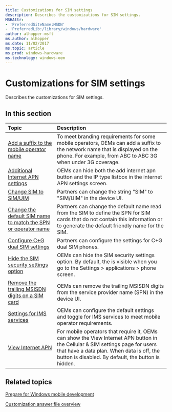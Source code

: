 ```yaml
---
title: Customizations for SIM settings
description: Describes the customizations for SIM settings.
MSHAttr:
- 'PreferredSiteName:MSDN'
- 'PreferredLib:/library/windows/hardware'
author: alhopper-msft
ms.author: alhopper
ms.date: 11/02/2017
ms.topic: article
ms.prod: windows-hardware
ms.technology: windows-oem
---
```

# Customizations for SIM settings

Describes the customizations for SIM settings.

## In this section

| Topic                                 | Description                                                                                   |
|:--------------------------------------|:----------------------------------------------------------------------------------------------|
| [Add a suffix to the mobile operator name](add-a-suffix-to-the-mobile-operator-name.md) | To meet branding requirements for some mobile operators, OEMs can add a suffix to the network name that is displayed on the phone. For example, from ABC to ABC 3G when under 3G coverage. |
| [Additional Internet APN settings](additional-internet-apn-settings.md)          | OEMs can hide both the add internet apn button and the IP type listbox in the internet APN settings screen.  |
| [Change SIM to SIM/UIM](change-sim-to-simuim.md) | Partners can change the string "SIM" to "SIM/UIM" in the device UI.     |
| [Change the default SIM name to match the SPN or operator name](change-the-default-sim-name-to-match-the-spn-or-operator-name.md) | Partners can change the default name read from the SIM to define the SPN for SIM cards that do not contain this information or to generate the default friendly name for the SIM.   |
| [Configure C+G dual SIM settings](configure-c-g-dual-sim-settings.md) | Partners can configure the settings for C+G dual SIM phones.  |
| [Hide the SIM security settings option](hide-the-sim-security-settings-option.md)  | OEMs can hide the SIM security settings option. By default, the is visible when you go to the Settings > applications > phone screen.    |
| [Remove the trailing MSISDN digits on a SIM card](remove-the-trailing-msisdn-digits-on-a-sim-card.md) | OEMs can remove the trailing MSISDN digits from the service provider name (SPN) in the device UI.  |
| [Settings for IMS services](settings-for-ims-services.md) | OEMs can configure the default settings and toggle for IMS services to meet mobile operator requirements. |
| [View Internet APN](view-internet-apn.md) | For mobile operators that require it, OEMs can show the View Internet APN button in the Cellular & SIM settings page for users that have a data plan. When data is off, the button is disabled. By default, the button is hidden.     |

## Related topics

[Prepare for Windows mobile development](https://docs.microsoft.com/en-us/windows-hardware/manufacture/mobile/preparing-for-windows-mobile-development)

[Customization answer file overview](https://docs.microsoft.com/en-us/windows-hardware/customize/mobile/mcsf/customization-answer-file)
